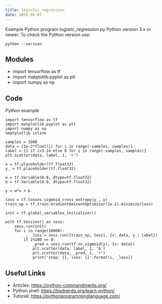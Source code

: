 ```yaml
---
title: logistic_regression
date: 2020-05-07
---
```

Example Python program logistic_regression.py
Python version 3.x or newer.
To check the Python version use:

    python --version

## Modules

* import tensorflow as tf
* import matplotlib.pyplot as plt
* import numpy as np

## Code

Python example

    import tensorflow as tf
    import matplotlib.pyplot as plt
    import numpy as np
    %matplotlib inline
    
    samples = 1000
    data = [1e-2*float(i) for i in range(-samples, samples)]
    label = [1 if i>3.14 else 0 for i in range(-samples, samples)]
    plt.scatter(data, label, 1, 'r')
    
    x = tf.placeholder(tf.float32)
    y_ = tf.placeholder(tf.float32)
    
    w = tf.Variable(0.0, dtype=tf.float32)
    b = tf.Variable(0.0, dtype=tf.float32)
    
    y = w*x + b
    
    loss = tf.losses.sigmoid_cross_entropy(y_, y)
    train_op = tf.train.GradientDescentOptimizer(1e-2).minimize(loss)
    
    init = tf.global_variables_initializer()
    
    with tf.Session() as sess:
        sess.run(init)
        for i in range(10000):
            _, _loss = sess.run([train_op, loss], {x: data, y_: label})
            if i%100 == 0:
                _pred = sess.run(tf.nn.sigmoid(y), {x: data})
                plt.scatter(data, label, 1, 'b')
                plt.scatter(data, _pred, 1, 'r')
                print('step: {}, loss: {}'.format(i, _loss))

## Useful Links

- Articles: https://python-commandments.org/
- Python shell: https://bsdnerds.org/learn-python/
- Tutorial: https://pythonprogramminglanguage.com/
